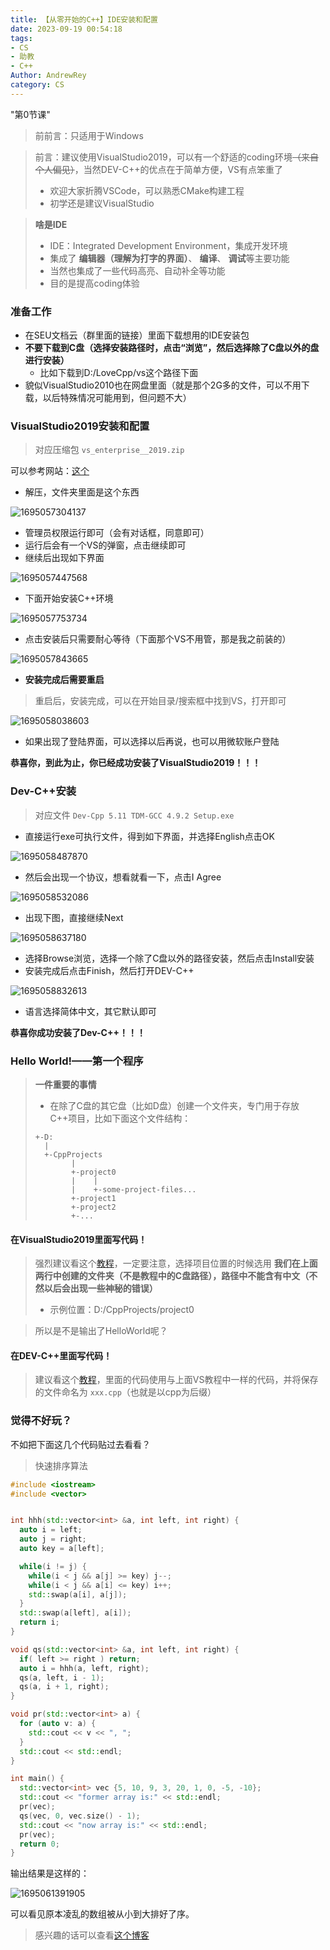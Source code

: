 ```yaml
---
title: 【从零开始的C++】IDE安装和配置
date: 2023-09-19 00:54:18
tags: 
- CS
- 助教
- C++
Author: AndrewRey
category: CS
---
```

"第0节课"

<!--more-->

> 前前言：只适用于Windows

> 前言：建议使用VisualStudio2019，可以有一个舒适的coding环境~~（来自个人偏见）~~，当然DEV-C++的优点在于简单方便，VS有点笨重了
>
> - 欢迎大家折腾VSCode，可以熟悉CMake构建工程
> - 初学还是建议VisualStudio

> **啥是IDE**
>
> - IDE：Integrated Development Environment，集成开发环境
> - 集成了 **编辑器（理解为打字的界面）**、 **编译**、 **调试**等主要功能
> - 当然也集成了一些代码高亮、自动补全等功能
> - 目的是提高coding体验

### 准备工作

- 在SEU文档云（群里面的链接）里面下载想用的IDE安装包
- **不要下载到C盘（选择安装路径时，点击“浏览”，然后选择除了C盘以外的盘进行安装）**
  - 比如下载到D:/LoveCpp/vs这个路径下面
- 貌似VisualStudio2010也在网盘里面（就是那个2G多的文件，可以不用下载，以后特殊情况可能用到，但问题不大）

### VisualStudio2019安装和配置

> 对应压缩包 `vs_enterprise__2019.zip`

可以参考网站：[这个](https://blog.csdn.net/InnerPeaceHQ/article/details/121716088)

- 解压，文件夹里面是这个东西

![1695057304137](1695057304137.png)

- 管理员权限运行即可（会有对话框，同意即可）
- 运行后会有一个VS的弹窗，点击继续即可
- 继续后出现如下界面

![1695057447568](1695057447568.png)

- 下面开始安装C++环境

![1695057753734](1695057753734.png)

- 点击安装后只需要耐心等待（下面那个VS不用管，那是我之前装的）

![1695057843665](1695057843665.png)

- **安装完成后需要重启**

> 重启后，安装完成，可以在开始目录/搜索框中找到VS，打开即可

![1695058038603](1695058038603.png)

- 如果出现了登陆界面，可以选择以后再说，也可以用微软账户登陆

**恭喜你，到此为止，你已经成功安装了VisualStudio2019！！！**

### Dev-C++安装

> 对应文件 `Dev-Cpp 5.11 TDM-GCC 4.9.2 Setup.exe`

- 直接运行exe可执行文件，得到如下界面，并选择English点击OK

![1695058487870](1695058487870.png)

- 然后会出现一个协议，想看就看一下，点击I Agree

![1695058532086](1695058532086.png)

- 出现下图，直接继续Next

![1695058637180](1695058637180.png)

- 选择Browse浏览，选择一个除了C盘以外的路径安装，然后点击Install安装
- 安装完成后点击Finish，然后打开DEV-C++

![1695058832613](1695058832613.png)

- 语言选择简体中文，其它默认即可

**恭喜你成功安装了Dev-C++！！！**

### Hello World!——第一个程序

> **一件重要的事情**
>
> - 在除了C盘的其它盘（比如D盘）创建一个文件夹，专门用于存放C++项目，比如下面这个文件结构：
>
> ```
> +-D:
>   |
>   +-CppProjects
>         |
>         +-project0
>         |    |
>         |    +-some-project-files...
>         +-project1
>         +-project2
>         +-...
> ```

#### 在VisualStudio2019里面写代码！

> 强烈建议看这个[教程](https://blog.csdn.net/BaoITcore/article/details/129440505)，一定要注意，选择项目位置的时候选用 **我们在上面两行中创建的文件夹（不是教程中的C盘路径），路径中不能含有中文（不然以后会出现一些神秘的错误）**
>
> - 示例位置：D:/CppProjects/project0

> 所以是不是输出了HelloWorld呢？

#### 在DEV-C++里面写代码！

> 建议看这个[教程](http://c.biancheng.net/view/462.html)，里面的代码使用与上面VS教程中一样的代码，并将保存的文件命名为 `xxx.cpp`（也就是以cpp为后缀）

### 觉得不好玩？

不如把下面这几个代码贴过去看看？

> 快速排序算法

```c++
#include <iostream>
#include <vector>


int hhh(std::vector<int> &a, int left, int right) {
  auto i = left;
  auto j = right;
  auto key = a[left];

  while(i != j) {
    while(i < j && a[j] >= key) j--;
    while(i < j && a[i] <= key) i++;
    std::swap(a[i], a[j]);
  }
  std::swap(a[left], a[i]);                              
  return i;
}

void qs(std::vector<int> &a, int left, int right) {
  if( left >= right ) return;
  auto i = hhh(a, left, right);
  qs(a, left, i - 1);
  qs(a, i + 1, right);
}

void pr(std::vector<int> a) {
  for (auto v: a) {
    std::cout << v << ", ";
  }
  std::cout << std::endl;
}

int main() {
  std::vector<int> vec {5, 10, 9, 3, 20, 1, 0, -5, -10};
  std::cout << "former array is:" << std::endl;
  pr(vec);
  qs(vec, 0, vec.size() - 1);
  std::cout << "now array is:" << std::endl;
  pr(vec);
  return 0;
}

```

输出结果是这样的：

![1695061391905](1695061391905.png)

可以看见原本凌乱的数组被从小到大排好了序。

> 感兴趣的话可以查看[这个博客](https://www.cnblogs.com/MAKISE004/p/16909610.html)
